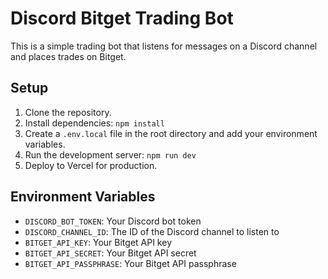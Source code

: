 # Discord Bitget Trading Bot

This is a simple trading bot that listens for messages on a Discord channel and places trades on Bitget.

## Setup

1. Clone the repository.
2. Install dependencies: `npm install`
3. Create a `.env.local` file in the root directory and add your environment variables.
4. Run the development server: `npm run dev`
5. Deploy to Vercel for production.

## Environment Variables

- `DISCORD_BOT_TOKEN`: Your Discord bot token
- `DISCORD_CHANNEL_ID`: The ID of the Discord channel to listen to
- `BITGET_API_KEY`: Your Bitget API key
- `BITGET_API_SECRET`: Your Bitget API secret
- `BITGET_API_PASSPHRASE`: Your Bitget API passphrase
